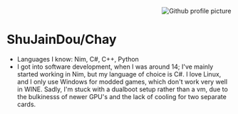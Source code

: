 <img src="https://avatars.githubusercontent.com/u/13159328?v=4" align="right" alt="Github profile picture"><br>
# ShuJainDou/Chay
* Languages I know: Nim, C#, C++, Python
* I got into software development, when I was around 14; I've mainly started working in Nim, but my language of choice is C#. I love Linux, and I only use Windows for modded games, which don't work very well in WINE. Sadly, I'm stuck with a dualboot setup rather than a vm, due to the bulkinesss of newer GPU's and the lack of cooling for two separate cards.
<br>
